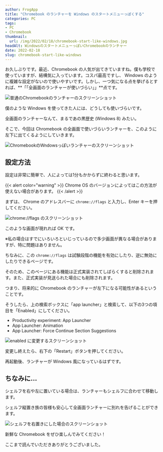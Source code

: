 ```yaml
---
author: FrogApp
title: "Chromebook のランチャーを Windows のスタートメニューっぽくする"
categories: PC
tags:
- PC
- Chromebook
thumbnail:
  url: /img/2022/02/18/chromebook-start-like-windows.jpg
headAlt: WindowsのスタートメニューっぽいChromebookのランチャー
date: 2022-02-18
slug: chromebook-start-like-windows
---
```



お久しぶりです。最近、Chromebook の人気が出てきていますね。僕も学校で使っていますが、結構気に入っています。コスパ最高ですし、 Windows のように複雑な設定がないので使いやすいです。しかし、一つ気になる点を挙げるとすれば、**「「全画面のランチャーが使いづらい」」**点です。

![普通のChromebookのランチャーのスクリーンショット](https://user-images.githubusercontent.com/75155258/154628667-f43003c2-c220-41bf-8b8b-cbfa6f20c627.jpg)

僕のような Windows を使ってきた人には、どうしても使いづらいです。

全画面のランチャーなんて、まるであの黒歴史 (Windows 8) みたい。

そこで、今回は Chromebook の全画面で使いづらいランチャーを、このように左下に出てくるようにしていきます。

![ChromebookのWndowsっぽいランチャーのスクリーンショット](https://user-images.githubusercontent.com/75155258/154628702-65cb88b6-a1f2-49f5-9cab-ba1c27c1772a.jpg)

## 設定方法

設定は非常に簡単で、人によっては1分もかからずに終わると思います。

{{< alert color="warning" >}}
    Chrome OS のバージョンによってはこの方法が使えない場合があります。
{{< /alert >}}

まずは、 Chrome のアドレスバーに `chrome://flags` と入力し、Enter キーを押してください。

![chrome://flags のスクリーンショット](https://user-images.githubusercontent.com/75155258/154647883-5cd0e3df-3f18-46e2-8ee6-5bed33f64a2f.jpg)

このような画面が現れれば OK です。

※私の場合はすでにいろいろといじっているので多少画面が異なる場合がありますが、特に問題はありません。

ちなみに、この `chrome://flags` は試験段階の機能を有効にしたり、逆に無効にしたりできるページです。

そのため、このページにある機能は正式実装されてしばらくすると削除されます。また、正式実装が見送られた場合にも削除されます。

つまり、将来的に Chromebook のランチャーが左下になる可能性があるということです。

そうしたら、上の検索ボックスに「app launcher」と検索して、以下の3つの項目を「Enabled」にしてください。

- Productivity experiment: App Launcher
- App Launcher: Animation
- App Launcher: Force Continue Section Suggestions

![enabled に変更するスクリーンショット](https://user-images.githubusercontent.com/75155258/154650285-4cd0f325-4a33-4977-895f-0bd4e8e2e7a2.jpg)

変更し終えたら、右下の「Restart」ボタンを押してください。

再起動後、ランチャーが Windows 風になっているはずです。

## ちなみに...

シェルフを右や左に置いている場合は、ランチャーもシェルフに合わせて移動します。

シェルフ縦置き族の皆様も安心して全画面ランチャーに別れを告げることができます。

![シェルフを右置きにした場合のスクリーンショット](https://user-images.githubusercontent.com/75155258/154661686-88d1069d-fe98-49e2-b05f-65234a5b1ee4.jpg)

新鮮な Chromebook をぜひ楽しんでみてください！

ここまで読んでいただきありがとうございました。
